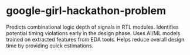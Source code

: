 # google-girl-hackathon-problem
Predicts combinational logic depth of signals in RTL modules.  Identifies potential timing violations early in the design phase.  Uses AI/ML models trained on extracted features from EDA tools.  Helps reduce overall design time by providing quick estimations.
